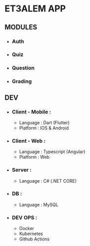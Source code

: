 # ET3ALEM APP
## MODULES
- ### Auth
- ### Quiz
- ### Question
- ### Grading
## DEV
- ### Client - Mobile :
    - Language : Dart (Flutter)
    - Platform : IOS & Android
- ### Client - Web :
    - Language : Typescript (Angular)
    - Platform : Web
- ### Server :
    - Language : C# (.NET CORE)
- ### DB :
    - Language : MySQL
- ### DEV OPS :
    - Docker
    - Kubernetes
    - Github Actions
